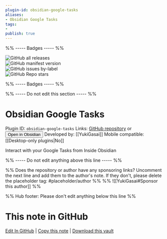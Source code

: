```yaml
---
plugin-id: obsidian-google-tasks
aliases:
- Obsidian Google Tasks
tags: 
- 
publish: true
---
```


%% ----- Badges ----- %%

![GitHub all releases](https://img.shields.io/github/downloads/YukiGasai/obsidian-google-tasks/total?color=573E7A&logo=github&style=for-the-badge)   
![GitHub manifest version](https://img.shields.io/github/manifest-json/v/YukiGasai/obsidian-google-tasks?color=573E7A&logo=github&style=for-the-badge)   
![GitHub issues by-label](https://img.shields.io/github/issues/YukiGasai/obsidian-google-tasks/help%20wanted?color=573E7A&logo=github&style=for-the-badge)   
![GitHub Repo stars](https://img.shields.io/github/stars/YukiGasai/obsidian-google-tasks?color=573E7A&logo=github&style=for-the-badge)

%% ----- Badges ----- %%

%% ----- Do not edit this section ----- %%

# Obsidian Google Tasks

Plugin ID: `obsidian-google-tasks`
Links: [GitHub repository](https://github.com/YukiGasai/obsidian-google-tasks) or [<button id=HH>Open in Obsidian</button>](obsidian://show-plugin?id=obsidian-google-tasks)
Developed by: [[YukiGasai]]
Mobile compatible: [[Desktop-only plugins|No]]

Interact with your Google Tasks from Inside Obsidian

%% ----- Do not edit anything above this line ----- %% 

%% Does the repository or author have any sponsoring links? Uncomment the next line and add them to the author's note. If they don't, please delete the placeholder tag: #placeholder/author %%
%% ![[YukiGasai#Sponsor this author]] %%

%% Hub footer: Please don't edit anything below this line %%

# This note in GitHub

<span class="git-footer">[Edit In GitHub](https://github.dev/obsidian-community/obsidian-hub/blob/main/02%20-%20Community%20Expansions/02.05%20All%20Community%20Expansions/Plugins/obsidian-google-tasks.md "git-hub-edit-note") | [Copy this note](https://raw.githubusercontent.com/obsidian-community/obsidian-hub/main/02%20-%20Community%20Expansions/02.05%20All%20Community%20Expansions/Plugins/obsidian-google-tasks.md "git-hub-copy-note") | [Download this vault](https://github.com/obsidian-community/obsidian-hub/archive/refs/heads/main.zip "git-hub-download-vault") </span>
